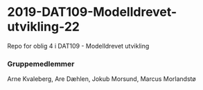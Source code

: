 # 2019-DAT109-Modelldrevet-utvikling-22

Repo for oblig 4 i DAT109 - Modelldrevet utvikling

### Gruppemedlemmer
Arne Kvaleberg, Are Dæhlen, Jokub Morsund, Marcus Morlandstø
